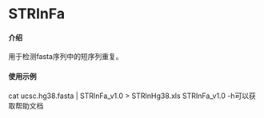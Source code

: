 # STRInFa

#### 介绍
用于检测fasta序列中的短序列重复。

#### 使用示例
cat ucsc.hg38.fasta | STRInFa_v1.0 > STRInHg38.xls
STRInFa_v1.0 -h可以获取帮助文档